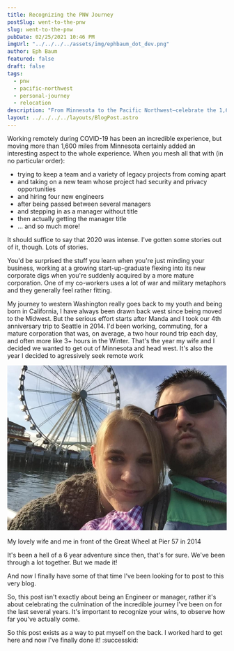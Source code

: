 ```yaml
---
title: Recognizing the PNW Journey
postSlug: went-to-the-pnw
slug: went-to-the-pnw
pubDate: 02/25/2021 10:46 PM
imgUrl: "../../../../assets/img/ephbaum_dot_dev.png"
author: Eph Baum
featured: false
draft: false
tags:
  - pnw
  - pacific-northwest
  - personal-journey
  - relocation
description: "From Minnesota to the Pacific Northwest—celebrate the 1,600-mile journey that led to finally achieving your dreams. A victory lap through remote work, team management, corporate acquisitions, and the sweet satisfaction of making it to the PNW after years of planning."
layout: ../../../../layouts/BlogPost.astro
---
```


Working remotely during COVID-19 has been an incredible experience, but moving more than 1,600 miles from Minnesota certainly added an interesting aspect to the whole experience. When you mesh all that with (in no particular order):

*   trying to keep a team and a variety of legacy projects from coming apart
*   and taking on a new team whose project had security and privacy opportunities
*   and hiring four new engineers
*   after being passed between several managers
*   and stepping in as a manager without title
*   then actually getting the manager title
*   ... and so much more!

It should suffice to say that 2020 was intense. I've gotten some stories out of it, though. Lots of stories.

You'd be surprised the stuff you learn when you're just minding your business, working at a growing start-up-graduate flexing into its new corporate digs when you're suddenly acquired by a more mature corporation. One of my co-workers uses a lot of war and military metaphors and they generally feel rather fitting.

My journey to western Washington really goes back to my youth and being born in California, I have always been drawn back west since being moved to the Midwest. But the serious effort starts after Manda and I took our 4th anniversary trip to Seattle in 2014. I'd been working, commuting, for a mature corporation that was, on average, a two hour round trip each day, and often more like 3+ hours in the Winter. That's the year my wife and I decided we wanted to get out of Minnesota and head west. It's also the year I decided to agressively seek remote work  

![Manda and I in front of the Great Wheel at Pier 57](../../../../assets/img/2021/02/FA362562-04AB-4715-A2C7-7CF55A5EFBD3.jpeg)

My lovely wife and me in front of the Great Wheel at Pier 57 in 2014

It's been a hell of a 6 year adventure since then, that's for sure. We've been through a lot together. But we made it!

And now I finally have some of that time I've been looking for to post to this very blog.

So, this post isn't exactly about being an Engineer or manager, rather it's about celebrating the culmination of the incredible journey I've been on for the last several years. It's important to recognize your wins, to observe how far you've actually come.

So this post exists as a way to pat myself on the back. I worked hard to get here and now I've finally done it! :successkid:
